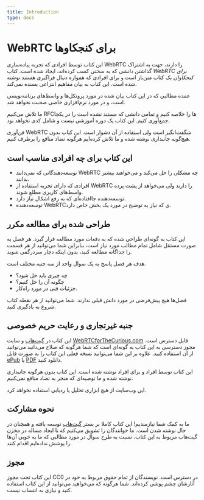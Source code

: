```yaml
---
title: Introduction
type: docs
---
```


# WebRTC برای کنجکاو‌ها

این کتاب توسط افرادی که تجربه پیاده‌سازی WebRTC را دارند، جهت به اشتراک
گذاشتن دانشی که به سختی کسب کرده‌اند، ایجاد شده است. کتاب *WebRTC برای
کنجکاوان* یک کتاب متن‌باز است و برای افرادی که همواره دنبال فراگیری
هستند نوشته شده است. این کتاب به بیان مفاهیم انتزاعی بسنده نمی‌کند.

عمده مطالبی که در این کتاب بیان شده در مورد پروتکل‌ها و واسط‌های
برنامه‌نویسی است، و در مورد نرم‌افزاری خاصی صحبت نخواهد شد.

ما تلاش می‌کنیم RFCها را خلاصه کنیم و تمامی دانشی که مستند نشده است را
در یکجا جمع‌آوری کنیم. این کتاب یک دوره آموزشی نیست و شامل کدی نخواهد
بود.

فن‌آوری WebRTC شگفت‌انگیز است ولی استفاده از آن دشوار است. این کتاب
بدون هیچ‌گونه جانبداری نوشته شده و ما تلاش کرده‌ایم هرگونه تضاد منافع را برطرف
کنیم.

## این کتاب برای چه افرادی مناسب است

* توسعه‌دهندگانی که نمی‌دانند WebRTC چه مشکلی را حل می‌کند و می‌خواهند
  بیشتر بدانند.
* افرادی که دارای تجربه استفاده از WebRTC را دارند ولی می‌خواهد از پشت
  پرده واسط‌های کاربری مطلع شوند.
* توسعه‌دهنده جاافتاده‌ای که به رفع اشکال نیاز دارد.
* توسعه‌دهنده WebRTCی که نیاز به توضیح در مورد یک بخش خاص دارد.

## طراحی شده برای مطالعه مکرر

این کتاب به گونه‌ای طراحی شده که به دفعات مورد مطالعه قرار گیرد. هر فصل
به صورت مستقل شامل تمام مطالب مورد نیاز است، بنابراین شما می‌توانید از
هر قسمت را جداگانه مطالعه کنید، بدون اینکه دچار سردرگمی شوید.

هدف هر فصل پاسخ به یک سوال واحد از سه جنبه مختلف است.

* چه چیزی باید حل شود؟
* چگونه آن را حل کنیم؟
* جزئیات فنی در مورد راه‌کار.

فصل‌ها هیچ پیش‌فرضی در مورد دانش قبلی ندارند. شما می‌توانید از هر نقطه
کتاب شروع به یادگیری کنید.

## جنبه غیرتجاری و رعایت حریم خصوصی
این کتاب در
[گیت‌هاب](https://github.com/webrtc-for-the-curious/webrtc-for-the-curious)
و سایت [WebRTCforTheCurious.com](https://webrtcforthecurious.com) قابل
دسترس است. مجوز دسترسی به این کتاب به گونه‌ای است که شما هرگونه که صلاح
می‌دانید می‌توانید از آن استفاده کنید. علاوه بر این شما می‌توانید نسخه
فعلی این کتاب را به صورت فایل
[ePub](https://webrtcforthecurious.com/docs/webrtc-for-the-curious.epub)
یا
[PDF](https://webrtcforthecurious.com/docs/webrtc-for-the-curious.pdf)
دانلود کنید.

این کتاب توسط افراد و برای افراد نوشته شده است. این کتاب بدون هرگونه
جانبداری نوشته شده و ما توصیه‌ای که منجر به تضاد منافع نمی‌کنیم.

این وب‌سایت از هیچ ابزاری تحلیل یا ردیابی استفاده نخواهد کرد.

## نحوه مشارکت

ما به کمک شما نیازمندیم! این کتاب کاملا بر بستر
[گیت‌هاب](https://github.com/webrtc-for-the-curious/webrtc-for-the-curious)
توسعه یافته و همچنان در حال نوشته شدن است. ما خوانندگان را تشویق
می‌کنیم که با ایجاد مساله‌ در مخزن گیت‌هاب مربوط به این کتاب، نسبت به طرح
سوال در مورد مطالبی که ما به خوبی آن‌ها را پوشش نداده‌ایم اقدام کنند.

## مجوز

این کتاب تحت مجوز CC0 در دسترس است. نویسندگان از تمام حقوق مربوط به
خود در آثارشان چشم پوشی کرده‌اند. شما هرگونه که می‌خواهید می‌توانید از
این کتاب استفاده کنید و نیازی به انتساب نیست.
